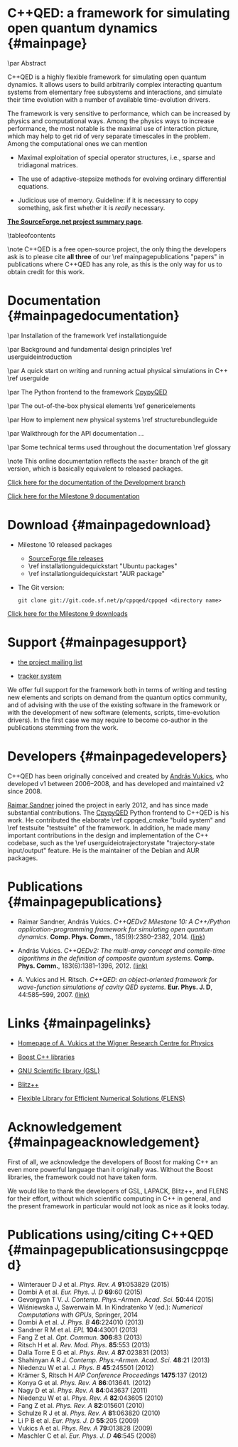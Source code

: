 C++QED: a framework for simulating open quantum dynamics {#mainpage}
========================================================

\par Abstract

C++QED is a highly flexible framework for simulating open quantum dynamics. It allows users to build arbitrarily complex interacting quantum systems from elementary free subsystems and interactions, and simulate their time evolution with a number of available time-evolution drivers.

The framework is very sensitive to performance, which can be increased by physics and computational ways. Among the physics ways to increase performance, the most notable is the maximal use of interaction picture, which may help to get rid of very separate timescales in the problem. Among the computational ones we can mention

- Maximal exploitation of special operator structures, i.e., sparse and tridiagonal matrices.

- The use of adaptive-stepsize methods for evolving ordinary differential equations.

- Judicious use of memory. Guideline: if it is necessary to copy something, ask first whether it is *really* necessary.


[<strong>The SourceForge.net project summary page</strong>](http://sourceforge.net/projects/cppqed/).

\tableofcontents

\note C++QED is a free open-source project, the only thing the developers ask is to please cite **all three** of our \ref mainpagepublications "papers" in publications where C++QED has any role, as this is the only way for us to obtain credit for this work.


Documentation {#mainpagedocumentation}
=============

\par Installation of the framework
\ref installationguide

\par Background and fundamental design principles
\ref userguideintroduction

\par A quick start on writing and running actual physical simulations in C++
\ref userguide

\par The Python frontend to the framework
[CpypyQED](\cpypyqedMainPage)

\par The out-of-the-box physical elements
\ref genericelements

\par How to implement new physical systems
\ref structurebundleguide

\par Walkthrough for the API documentation
…

\par Some technical terms used throughout the documentation
\ref glossary

\note This online documentation reflects the `master` branch of the git version, which is basically equivalent to released packages.

[Click here for the documentation of the Development branch](http://cppqed.sourceforge.net/Development/)

[Click here for the Milestone 9 documentation](http://cppqed.sourceforge.net/oldSphinx/)


Download {#mainpagedownload}
========

- Milestone 10 released packages

  - [SourceForge file releases](http://sourceforge.net/projects/cppqed/files/C%2B%2BQED/v2m10)
  - \ref installationguidequickstart "Ubuntu packages"
  - \ref installationguidequickstart "AUR package"

- The Git version:

      git clone git://git.code.sf.net/p/cppqed/cppqed <directory name>

[Click here for the Milestone 9 downloads](http://cppqed.sourceforge.net/oldSphinx/#download)


Support {#mainpagesupport}
=======

- [the project mailing list](http://sourceforge.net/p/cppqed/mailman/cppqed-support/)

- [tracker system](http://sourceforge.net/p/cppqed/_list/tickets/)

We offer full support for the framework both in terms of writing and testing new elements and scripts on demand from the quantum optics community, and of advising with the use of the existing software in the framework or with the development of new software (elements, scripts, time-evolution drivers). In the first case we may require to become co-author in the publications stemming from the work.


Developers {#mainpagedevelopers}
==========

C++QED has been originally conceived and created by [András Vukics](http://optics.szfki.kfki.hu/Vukics/Vukics), who developed v1 between 2006–2008, and has developed and maintained v2 since 2008.

[Raimar Sandner](http://www.uibk.ac.at/th-physik/people/staffdb/660275.xml) joined the project in early 2012, and has since made substantial contributions. The [CpypyQED](\cpypyqedMainPage) Python frontend to C++QED is his work. He contributed the elaborate \ref cppqed_cmake "build system" and \ref testsuite "testsuite" of the framework. In addition, he made many important contributions in the design and implementation of the C++ codebase, such as the \ref userguideiotrajectorystate "trajectory-state input/output" feature. He is the maintainer of the Debian and AUR packages.


Publications {#mainpagepublications}
============

- Raimar Sandner, András Vukics. *C++QEDv2 Milestone 10: A C++/Python application-programming framework for simulating open quantum dynamics.* **Comp. Phys. Comm.**, 185(9):2380–2382, 2014. [(link)](http://www.sciencedirect.com/science/article/pii/S0010465514001349)

- András Vukics. *C++QEDv2: The multi-array concept and compile-time algorithms in the definition of composite quantum systems.* **Comp. Phys. Comm.**, 183(6):1381–1396, 2012. [(link)](http://www.sciencedirect.com/science/article/pii/S0010465512000562)

- A. Vukics and H. Ritsch. *C++QED: an object-oriented framework for wave-function simulations of cavity QED systems.* **Eur. Phys. J. D**, 44:585–599, 2007. [(link)](http://link.springer.com/article/10.1140%2Fepjd%2Fe2007-00210-x)

Links {#mainpagelinks}
=====

- [Homepage of A. Vukics at the Wigner Research Centre for Physics](http://optics.szfki.kfki.hu/Vukics/Vukics)

- [Boost C++ libraries](http://www.boost.org)

- [GNU Scientific library (GSL)](http://www.gnu.org/software/gsl)

* [Blitz++](http://blitz.sourceforge.net)

* [Flexible Library for Efficient Numerical Solutions (FLENS)](http://flens.sourceforge.net)


Acknowledgement {#mainpageacknowledgement}
===============

First of all, we acknowledge the developers of Boost for making C++ an even more powerful language than it originally was. Without the Boost libraries, the framework could not have taken form.

We would like to thank the developers of GSL, LAPACK, Blitz++, and FLENS for their effort, without which scientific computing in C++ in general, and the present framework in particular would not look as nice as it looks today.

Publications using/citing C++QED {#mainpagepublicationsusingcppqed}
================================

* Winterauer D J et al. *Phys. Rev. A* **91**:053829 (2015)
* Dombi A et al. *Eur. Phys. J. D* **69**:60 (2015)
* Gevorgyan T V. *J. Contemp. Phys.–Armen. Acad. Sci.* **50**:44 (2015)
* Wiśniewska J, Sawerwain M. In Kindratenko V (ed.): *Numerical Computations with GPUs*, Springer, 2014
* Dombi A et al. *J. Phys. B* **46**:224010 (2013)
* Sandner R M et al. *EPL* **104**:43001 (2013)
* Fang Z et al. *Opt. Commun.* **306**:83 (2013)
* Ritsch H et al. *Rev. Mod. Phys.* **85**:553 (2013)
* Dalla Torre E G et al. *Phys. Rev. A* **87**:023831 (2013)
* Shahinyan A R *J. Contemp. Phys.–Armen. Acad. Sci.* **48**:21 (2013)
* Niedenzu W et al. *J. Phys. B* **45**:245501 (2012)
* Krämer S, Ritsch H *AIP Conference Proceedings* **1475**:137 (2012)
* Konya G et al. *Phys. Rev. A* **86**:013641. (2012)
* Nagy D et al. *Phys. Rev. A* **84**:043637 (2011)
* Niedenzu W et al. *Phys. Rev. A* **82**:043605 (2010)
* Fang Z et al. *Phys. Rev. A* **82**:015601 (2010)
* Schulze R J et al. *Phys. Rev. A* **81**:063820 (2010)
* Li P B et al. *Eur. Phys. J. D* **55**:205 (2009)
* Vukics A et al. *Phys. Rev. A* **79**:013828 (2009)
* Maschler C et al. *Eur. Phys. J. D* **46**:545 (2008)
